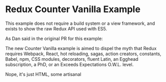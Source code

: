 # Redux Counter Vanilla Example

This example does not require a build system or a view framework, and exists to show the raw Redux API used with ES5.

As Dan said in the original PR for this example:

The new Counter Vanilla example is aimed to dispel the myth that Redux requires Webpack, React, hot reloading, sagas, action creators, constants, Babel, npm, CSS modules, decorators, fluent Latin, an Egghead subscription, a PhD, or an Exceeds Expectations O.W.L. level.

Nope, it's just HTML, some artisanal <script> tags, and plain old DOM manipulation. Enjoy!

To try this example, just download the HTML file and open it in your browser.

(The package.json in this folder only exists to allow using this folder as a CodeSandbox embed, and is not required to run the HTML file.)
